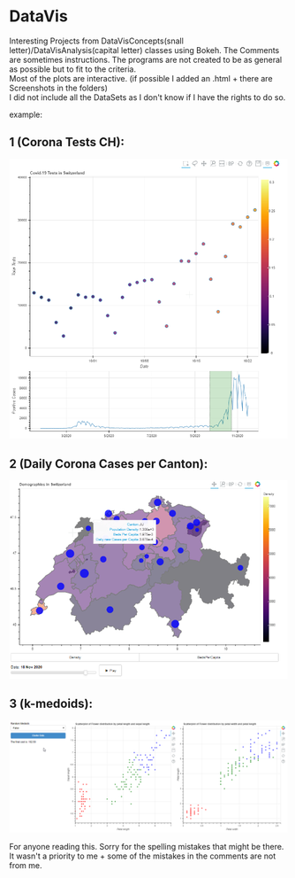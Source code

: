 # DataVis
Interesting Projects from DataVisConcepts(snall letter)/DataVisAnalysis(capital letter) classes using Bokeh. The Comments are sometimes instructions. The programs are not created to be as general as possible but to fit to the criteria. <br>
Most of the plots are interactive. (if possible I added an .html + there are Screenshots in the folders)<br>
I did not include all the DataSets as I don't know if I have the rights to do so.

example:
## 1 (Corona Tests CH):

![1](/ex3/ScreeenShot1.png)

## 2 (Daily Corona Cases per Canton):

![2](/ex4/Screenshot1.png)

## 3 (k-medoids):

![3](/Ex3/k_Medoids.jpg)


For anyone reading this. Sorry for the spelling mistakes that might be there. It wasn't a priority to me + some of the mistakes in the comments are not from me.
